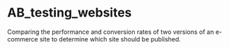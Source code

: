 # AB_testing_websites
Comparing the performance and conversion rates of two versions of an e-commerce site to determine which site should be published. 
